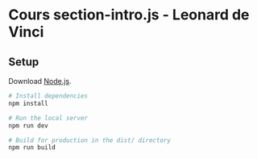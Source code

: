 # Cours section-intro.js - Leonard de Vinci 

## Setup
Download [Node.js](https://nodejs.org/en/download/).

``` bash
# Install dependencies 
npm install

# Run the local server 
npm run dev

# Build for production in the dist/ directory
npm run build
```

